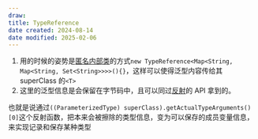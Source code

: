```yaml
---
draw:
title: TypeReference
date created: 2024-08-14
date modified: 2025-02-06
---
```


1. 用的时候的姿势是[匿名内部类](匿名内部类.md)的方式`new TypeReference<Map<String, Map<String, Set<String>>>>(){}`，这样可以使得泛型内容传给其 superClass 的`<T>`
2. 这里的泛型信息是会保留在字节码中，且可以同过[反射](反射.md)的 API 拿到的。

也就是说通过`((ParameterizedType) superClass).getActualTypeArguments()[0]`这个反射函数，把本来会被擦除的类型信息，变为可以保存的成员变量信息，来实现记录和保存某种类型
